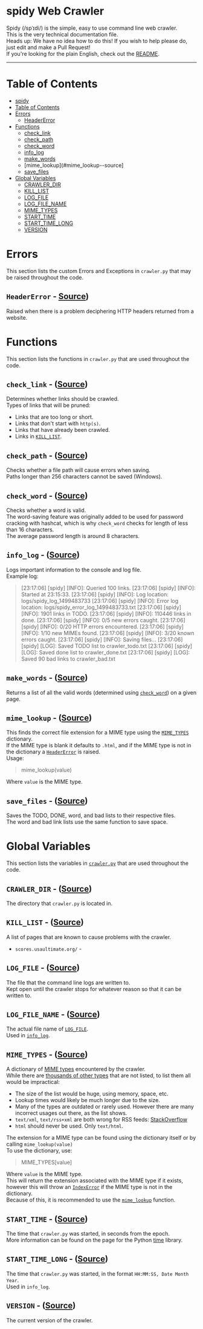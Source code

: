 # spidy Web Crawler
Spidy (/spˈɪdi/) is the simple, easy to use command line web crawler.<br>
This is the very technical documentation file.<br>
Heads up: We have no idea how to do this! If you wish to help please do, just edit and make a Pull Request!<br>
If you're looking for the plain English, check out the [README](https://github.com/rivermont/spidy).

--------------------

# Table of Contents

  - [spidy](#spidy-web-crawler)
  - [Table of Contents](#table-of-contents)
  - [Errors](#errors)
    - [HeaderError](#headererror--source)
  - [Functions](#functions)
    - [check_link](#check_link--source)
	- [check_path](#check_path--source)
	- [check_word](#check_word--source)
	- [info_log](#info_log--source)
	- [make_words](#make_words--source)
    - [mime_lookup](#mime_lookup--source]
	- [save_files](#save_files--source)
  - [Global Variables](#global-variables)
    - [CRAWLER_DIR](#crawler_dir--source)
	- [KILL_LIST](#kill_list--source)
	- [LOG_FILE](#log_file--source)
	- [LOG_FILE_NAME](#log_file_name--source)
    - [MIME_TYPES](#mime_types--source)
	- [START_TIME](#start_time--source)
	- [START_TIME_LONG](#start_time_long--source)
	- [VERSION](#version--source)


# Errors
This section lists the custom Errors and Exceptions in `crawler.py` that may be raised throughout the code.

## `HeaderError` - [Source](https://github.com/rivermont/spidy/blob/master/crawler.py#L50))
Raised when there is a problem deciphering HTTP headers returned from a website.


# Functions
This section lists the functions in `crawler.py` that are used throughout the code.

## `check_link` - ([Source](https://github.com/rivermont/spidy/blob/master/crawler.py#L64))
Determines whether links should be crawled.<br>
Types of links that will be pruned:

  - Links that are too long or short.
  - Links that don't start with `http(s)`.
  - Links that have already been crawled.
  - Links in [`KILL_LIST`](#kill_list--source).

## `check_path` - ([Source](https://github.com/rivermont/spidy/blob/master/crawler.py#L95))
Checks whether a file path will cause errors when saving.<br>
Paths longer than 256 characters cannot be saved (Windows).

## `check_word` - ([Source](https://github.com/rivermont/spidy/blob/master/crawler.py#L84))
Checks whether a word is valid.<br>
The word-saving feature was originally added to be used for password cracking with hashcat, which is why `check_word` checks for length of less than 16 characters.<br>
The average password length is around 8 characters.

## `info_log` - ([Source](https://github.com/rivermont/spidy/blob/master/crawler.py#L209))
Logs important information to the console and log file.<br>
Example log:

> [23:17:06] [spidy] [INFO]: Queried 100 links.
> [23:17:06] [spidy] [INFO]: Started at 23:15:33.
> [23:17:06] [spidy] [INFO]: Log location: logs/spidy_log_1499483733
> [23:17:06] [spidy] [INFO]: Error log location: logs/spidy_error_log_1499483733.txt
> [23:17:06] [spidy] [INFO]: 1901 links in TODO.
> [23:17:06] [spidy] [INFO]: 110446 links in done.
> [23:17:06] [spidy] [INFO]: 0/5 new errors caught.
> [23:17:06] [spidy] [INFO]: 0/20 HTTP errors encountered.
> [23:17:06] [spidy] [INFO]: 1/10 new MIMEs found.
> [23:17:06] [spidy] [INFO]: 3/20 known errors caught.
> [23:17:06] [spidy] [INFO]: Saving files...
> [23:17:06] [spidy] [LOG]: Saved TODO list to crawler_todo.txt
> [23:17:06] [spidy] [LOG]: Saved done list to crawler_done.txt
> [23:17:06] [spidy] [LOG]: Saved 90 bad links to crawler_bad.txt

## `make_words` - ([Source](https://github.com/rivermont/spidy/blob/master/crawler.py#L106))
Returns a list of all the valid words (determined using [`check_word`](#check_word--source)) on a given page.

## `mime_lookup` - ([Source](https://github.com/rivermont/spidy/blob/master/crawler.py#L171))
This finds the correct file extension for a MIME type using the [`MIME_TYPES`](#mime_types--source) dictionary.<br>
If the MIME type is blank it defaults to `.html`, and if the MIME type is not in the dictionary a [`HeaderError`](#headererror--source) is raised.<br>
Usage:

> mime_lookup(value)

Where `value` is the MIME type.

## `save_files` - ([Source](https://github.com/rivermont/spidy/blob/master/crawler.py#L119))
Saves the TODO, DONE, word, and bad lists to their respective files.<br>
The word and bad link lists use the same function to save space.


# Global Variables
This section lists the variables in [`crawler.py`](#https://github.om/rivermont/spidy/blob/master/crawler.py) that are used throughout the code.

## `CRAWLER_DIR` - ([Source](https://github.com/rivermont/spidy/blob/master/crawler.py#L24))
The directory that `crawler.py` is located in.

## `KILL_LIST` - ([Source](https://github.com/rivermont/spidy/blob/master/crawler.py#L403))
A list of pages that are known to cause problems with the crawler.

  - `scores.usaultimate.org/` - 

## `LOG_FILE` - ([Source](https://github.com/rivermont/spidy/blob/master/crawler.py#L27))
The file that the command line logs are written to.<br>
Kept open until the crawler stops for whatever reason so that it can be written to.

## `LOG_FILE_NAME`  - ([Source](https://github.com/rivermont/spidy/blob/master/crawler.py#L28))
The actual file name of [`LOG_FILE`](#log_file--source).<br>
Used in [`info_log`](#info_log--source).

## `MIME_TYPES` - ([Source](https://github.com/rivermont/spidy/blob/master/crawler.py#L298))
A dictionary of [MIME types](https://developer.mozilla.org/en-US/docs/Web/HTTP/Basics_of_HTTP/MIME_types) encountered by the crawler.<br>
While there are [thousands of other types](https://www.iana.org/assignments/media-types/media-types.xhtml) that are not listed, to list them all would be impractical:
  - The size of the list would be huge, using memory, space, etc.
  - Lookup times would likely be much longer due to the size.
  - Many of the types are outdated or rarely used.
However there are many incorrect usages out there, as the list shows.
  - `text/xml`, `text/rss+xml` are both wrong for RSS feeds: [StackOverflow](https://stackoverflow.com/q/595616/4381663)
  - `html` should never be used. Only `text/html`.

The extension for a MIME type can be found using the dictionary itself or by calling `mime_lookup(value)`<br>
To use the dictionary, use:

> MIME_TYPES[value]

Where `value` is the MIME type.<br>
This will return the extension associated with the MIME type if it exists, however this will throw an [`IndexError`](https://docs.python.org/2/library/exceptions.html#exceptions.IndexError) if the MIME type is not in the dictionary.<br>
Because of this, it is recommended to use the [`mime_lookup`](#mime_lookup--source) function.

## `START_TIME` - ([Source](https://github.com/rivermont/spidy/blob/master/crawler.py#L15))
The time that `crawler.py` was started, in seconds from the epoch.<br>
More information can be found on the page for the Python [time](https://docs.python.org/3/library/time.html) library.

## `START_TIME_LONG` - ([Source](https://github.com/rivermont/spidy/blob/master/crawler.py#L18))
The time that `crawler.py` was started, in the format `HH:MM:SS, Date Month Year`.<br>
Used in `info_log`.

## `VERSION` - ([Source](https://github.com/rivermont/spidy/blob/master/crawler.py#L5))
The current version of the crawler.
